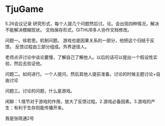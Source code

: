# TjuGame
5.26会议记录
研究形式，每个人提几个问题然后讨。论。会出现四种情况，解决不能解决模糊现状。
文档保存形式，GITHUB多人协作文档修改。

问题一。徐若思。机制问题。
游戏也是因果关系的一部分，他把这个归结于反馈。
反馈过程由三部分组成。外界途径人。

老师点评讨论中谈论要慢，了解自己了解他人。以后的话可以提出一个假设性实验，然后去验证他。

问题二。如何进行。一个人提问，然后其他人提前准备。讨论的时候主题讨论+自由讨论

问题三。讨论的问题，什么是游戏。

闲聊：1.情节对于游戏的作用，放大了反馈过程。2.游戏必备因素。3.游戏的产生：有利于生存则能传播开来。

我是张晓通2号
